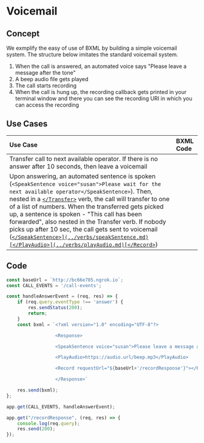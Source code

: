 # Voicemail

## Concept
We exmplify the easy of use of BXML by building a simple voicemail system.
The structure below imitates the standard voicemail system.
1) When the call is answered, an automated voice says "Please leave a message after the tone"
2) A beep audio file gets played
3) The call starts recording
4) When the call is hung up, the recording callback gets printed in your terminal window and there you can see the recording URI in which you can access the recording 

## Use Cases
| Use Case                                    | BXML Code                                                 |
|:--------------------------------------------|:----------------------------------------------------------|
| Transfer call to next available operator. If there is no answer after 10 seconds, then leave a voicemail| 
Upon answering, an automated sentence is spoken (`<SpeakSentence voice="susan">Please wait for the next available operator</SpeakSentence>`). Then, nested in a [`</Transfer>`](../verbs/transfer.md) verb, the call will transfer to one of a list of numbers.  When the transferred gets picked up, a sentence is spoken - "This call has been forwarded", also nested in the Transfer verb. If nobody picks up after 10 sec, the call gets sent to voicemail ([`</SpeakSentence>](../verbs/speakSentence.md)[</PlayAudio>](../verbs/playAudio.md)[</Record>`](../verbs/record.md))|


## Code

```js
const baseUrl = `http://bc66e785.ngrok.io`;
const CALL_EVENTS = '/call-events';

const handleAnswerEvent = (req, res) => {
    if (req.query.eventType !== 'answer') {
        res.sendStatus(200);
        return;
    }
    const bxml = `<?xml version="1.0" encoding="UTF-8"?>

				  <Response>

				  <SpeakSentence voice="susan">Please leave a message after the tone</SpeakSentence>

                  <PlayAudio>https://audio.url/beep.mp3</PlayAudio>

				  <Record requestUrl="${baseUrl+'/recordResponse'}"></Record>

				  </Response>`

    res.send(bxml);
};

app.get(CALL_EVENTS, handleAnswerEvent);

app.get("/recordResponse", (req, res) => {
    console.log(req.query);
    res.send(200);
});
```
